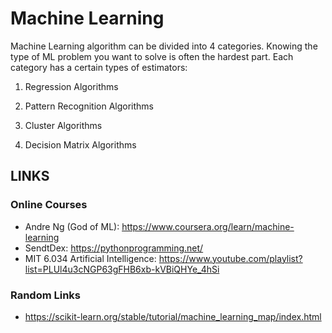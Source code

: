 # Machine Learning

Machine Learning algorithm can be divided into 4 categories. Knowing the type of ML problem you want to solve is often the hardest part. Each category has a certain types of estimators:

1. Regression Algorithms

2. Pattern Recognition Algorithms

3. Cluster Algorithms

4. Decision Matrix Algorithms

## LINKS

### Online Courses
- Andre Ng (God of ML): https://www.coursera.org/learn/machine-learning
- SendtDex: https://pythonprogramming.net/
- MIT 6.034 Artificial Intelligence: https://www.youtube.com/playlist?list=PLUl4u3cNGP63gFHB6xb-kVBiQHYe_4hSi

### Random Links
- https://scikit-learn.org/stable/tutorial/machine_learning_map/index.html